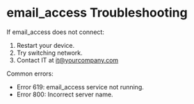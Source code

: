 # email_access Troubleshooting

If email_access does not connect:
1. Restart your device.
2. Try switching network.
3. Contact IT at it@yourcompany.com

Common errors:
- Error 619: email_access service not running.
- Error 800: Incorrect server name.
